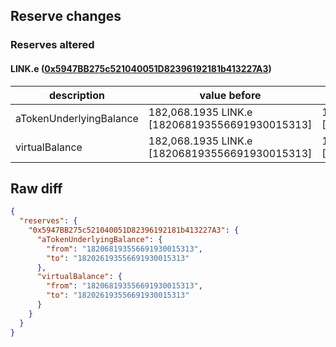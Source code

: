 ## Reserve changes

### Reserves altered

#### LINK.e ([0x5947BB275c521040051D82396192181b413227A3](https://snowtrace.io/address/0x5947BB275c521040051D82396192181b413227A3))

| description | value before | value after |
| --- | --- | --- |
| aTokenUnderlyingBalance | 182,068.1935 LINK.e [182068193556691930015313] | 182,026.1935 LINK.e [182026193556691930015313] |
| virtualBalance | 182,068.1935 LINK.e [182068193556691930015313] | 182,026.1935 LINK.e [182026193556691930015313] |


## Raw diff

```json
{
  "reserves": {
    "0x5947BB275c521040051D82396192181b413227A3": {
      "aTokenUnderlyingBalance": {
        "from": "182068193556691930015313",
        "to": "182026193556691930015313"
      },
      "virtualBalance": {
        "from": "182068193556691930015313",
        "to": "182026193556691930015313"
      }
    }
  }
}
```
